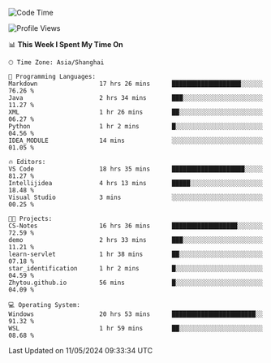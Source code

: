 <!--START_SECTION:waka-->
![Code Time](http://img.shields.io/badge/Code%20Time-1%2C681%20hrs%2036%20mins-blue)

![Profile Views](http://img.shields.io/badge/Profile%20Views-3-blue)

📊 **This Week I Spent My Time On** 

```text
🕑︎ Time Zone: Asia/Shanghai

💬 Programming Languages: 
Markdown                 17 hrs 26 mins      ███████████████████░░░░░░   76.26 % 
Java                     2 hrs 34 mins       ███░░░░░░░░░░░░░░░░░░░░░░   11.27 % 
XML                      1 hr 26 mins        ██░░░░░░░░░░░░░░░░░░░░░░░   06.27 % 
Python                   1 hr 2 mins         █░░░░░░░░░░░░░░░░░░░░░░░░   04.56 % 
IDEA_MODULE              14 mins             ░░░░░░░░░░░░░░░░░░░░░░░░░   01.05 % 

🔥 Editors: 
VS Code                  18 hrs 35 mins      ████████████████████░░░░░   81.27 % 
Intellijidea             4 hrs 13 mins       █████░░░░░░░░░░░░░░░░░░░░   18.48 % 
Visual Studio            3 mins              ░░░░░░░░░░░░░░░░░░░░░░░░░   00.25 % 

🐱‍💻 Projects: 
CS-Notes                 16 hrs 36 mins      ██████████████████░░░░░░░   72.59 % 
demo                     2 hrs 33 mins       ███░░░░░░░░░░░░░░░░░░░░░░   11.21 % 
learn-servlet            1 hr 38 mins        ██░░░░░░░░░░░░░░░░░░░░░░░   07.18 % 
star_identification      1 hr 2 mins         █░░░░░░░░░░░░░░░░░░░░░░░░   04.59 % 
Zhytou.github.io         56 mins             █░░░░░░░░░░░░░░░░░░░░░░░░   04.09 % 

💻 Operating System: 
Windows                  20 hrs 53 mins      ███████████████████████░░   91.32 % 
WSL                      1 hr 59 mins        ██░░░░░░░░░░░░░░░░░░░░░░░   08.68 % 
```


 Last Updated on 11/05/2024 09:33:34 UTC
<!--END_SECTION:waka-->